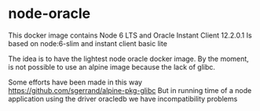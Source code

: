 # node-oracle

This docker image contains Node 6 LTS and Oracle Instant Client 12.2.0.1
Is based on node:6-slim and instant client basic lite

The idea is to have the lightest node oracle docker image.
By the moment, is not possible to use an alpine image because the lack of glibc.

Some efforts have been made in this way https://github.com/sgerrand/alpine-pkg-glibc
But in running time of a node application using the driver oracledb we have incompatibility problems